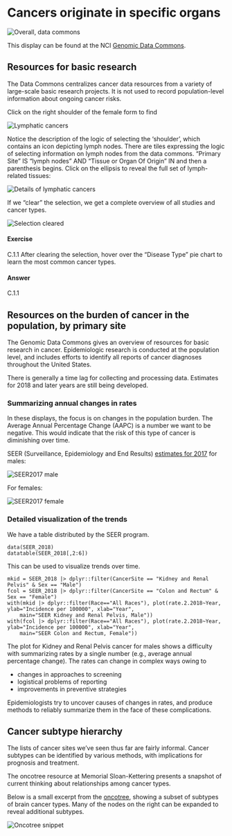 # Cancers originate in specific organs

![Overall, data commons](images/bodymap.jpg)

This display can be found at the NCI [Genomic Data
Commons](https://portal.gdc.cancer.gov/).

## Resources for basic research

The Data Commons centralizes cancer data resources from a variety of
large-scale basic research projects. It is not used to record
population-level information about ongoing cancer risks.

Click on the right shoulder of the female form to find

![Lymphatic cancers](images/lymphlogic.png)

Notice the description of the logic of selecting the ‘shoulder’, which
contains an icon depicting lymph nodes. There are tiles expressing the
logic of selecting information on lymph nodes from the data commons.
“Primary Site” IS “lymph nodes” AND “Tissue or Organ Of Origin” IN and
then a parenthesis begins. Click on the ellipsis to reveal the full set
of lymph-related tissues:

![Details of lymphatic cancers](images/lymExpanded.png)

If we “clear” the selection, we get a complete overview of all studies
and cancer types.

![Selection cleared](images/clearGDC.png)

#### Exercise

C.1.1 After clearing the selection, hover over the “Disease Type” pie
chart to learn the most common cancer types.

#### Answer

C.1.1

## Resources on the burden of cancer in the population, by primary site

The Genomic Data Commons gives an overview of resources for basic
research in cancer. Epidemiologic research is conducted at the
population level, and includes efforts to identify all reports of cancer
diagnoses throughout the United States.

There is generally a time lag for collecting and processing data.
Estimates for 2018 and later years are still being developed.

### Summarizing annual changes in rates

In these displays, the focus is on changes in the population burden. The
Average Annual Percentage Change (AAPC) is a number we want to be
negative. This would indicate that the risk of this type of cancer is
diminishing over time.

SEER (Surveillance, Epidemiology and End Results) [estimates for
2017](https://seer.cancer.gov/statistics/preliminary-estimates/preliminary.html)
for males:

![SEER2017 male](images/SEERMALE.jpg)

For females:

![SEER2017 female](images/SEERFEMALE.jpg)

### Detailed visualization of the trends

We have a table distributed by the SEER program.

    data(SEER_2018)
    datatable(SEER_2018[,2:6])

This can be used to visualize trends over time.

    mkid = SEER_2018 |> dplyr::filter(CancerSite == "Kidney and Renal Pelvis" & Sex == "Male") 
    fcol = SEER_2018 |> dplyr::filter(CancerSite == "Colon and Rectum" & Sex == "Female") 
    with(mkid |> dplyr::filter(Race=="All Races"), plot(rate.2.2018~Year, ylab="Incidence per 100000", xlab="Year",
        main="SEER Kidney and Renal Pelvis, Male"))
    with(fcol |> dplyr::filter(Race=="All Races"), plot(rate.2.2018~Year, ylab="Incidence per 100000", xlab="Year",
        main="SEER Colon and Rectum, Female"))

The plot for Kidney and Renal Pelvis cancer for males shows a difficulty
with summarizing rates by a single number (e.g., average annual
percentage change). The rates can change in complex ways owing to

-   changes in approaches to screening
-   logistical problems of reporting
-   improvements in preventive strategies

Epidemiologists try to uncover causes of changes in rates, and produce
methods to reliably summarize them in the face of these complications.

<!--
dim(mkid)
with(mkid |> dplyr::filter(Race=="All Races" & Year >= 2013), lm(rate.2.2018~Year))
with(mkid |> dplyr::filter(Race=="All Races" & Year >= 2013), plot(rate.2.2018~Year))
6/17
17+.35*17
with(mkid |> dplyr::filter(Race=="All Races"), plot(rate.2.2018~I(Year-2000)))
with(mkid |> dplyr::filter(Race=="All Races"), lm(rate.2.2018~I(Year-2000)))
.34/17
with(mpanc |> dplyr::filter(Race=="All Races"), lm(rate.2.2018~I(Year-2000)))
.125/12.89
head(mkid)
head(mpanc)
SEER_2018 |> dplyr::filter(CancerSite == "Leukemia" & Sex == "Male")  -> mleuk
head(mleuk)
SEER_2018 |> dplyr::filter(CancerSite == "Lung and Bronchus" & Sex == "Male")  -> mlung
head(mlung)
with(mlung |> dplyr::filter(Race=="All Races"), lm(rate.2.2018~I(Year-2000)))
with(mlung |> dplyr::filter(Race=="All Races"), plot(rate.2.2018~I(Year-2000)))
-1.8.88.7
-1.8/88.7
with(mlung |> dplyr::filter(Race=="All Races" & Year >=2013), plot(rate.2.2018~I(Year-2000)))
with(mlung |> dplyr::filter(Race=="All Races" & Year >=2013), lm(rate.2.2018~I(Year-2000)))
-2.06/91.5
-->

## Cancer subtype hierarchy

The lists of cancer sites we’ve seen thus far are fairly informal.
Cancer subtypes can be identified by various methods, with implications
for prognosis and treatment.

The oncotree resource at Memorial Sloan-Kettering presents a snapshot of
current thinking about relationships among cancer types.

Below is a small excerpt from the
[oncotree](http://oncotree.mskcc.org/#/home), showing a subset of
subtypes of brain cancer types. Many of the nodes on the right can be
expanded to reveal additional subtypes.

![Oncotree snippet](images/oncotreeSNIP.jpg)
